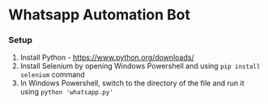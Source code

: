 # Whatsapp Automation Bot

### Setup
1. Install Python - https://www.python.org/downloads/
2. Install Selenium by opening Windows Powershell and using `pip install selenium` command
3. In Windows Powershell, switch to the directory of the file and run it using `python 'whatsapp.py'`

